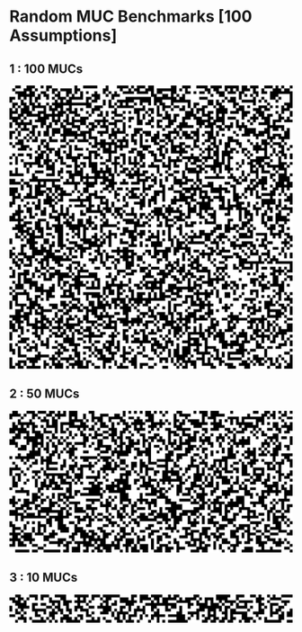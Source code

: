 # Random MUC Benchmarks [100 Assumptions]

## 1 : 100 MUCs

![](100_mucs/visualization.jpeg)

## 2 : 50 MUCs

![](50_mucs/visualization.jpeg)

## 3 : 10 MUCs

![](10_mucs/visualization.jpeg)

